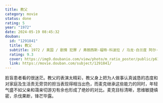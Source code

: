 ```yaml
---
title: 教父
category: movie
status: done
rating: 5
year: "1972"
date: 2024-05-19 08:45:32
douban:
  id: "1291841"
  title: 教父
  subtitle: 1972 / 美国 / 剧情 犯罪 / 弗朗西斯·福特·科波拉 / 马龙·白兰度 阿尔·帕西诺
  rating: 9.3
  cover: https://img9.doubanio.com/view/photo/m_ratio_poster/public/p616779645.jpg
  link: https://movie.douban.com/subject/1291841/
---
```


脸盲患者看的很迷茫。教父的表演太精彩，教父身上把为人做事认真诚恳的态度和对家庭及生活责无旁贷的担当表现得相当出色，而麦克继承这些能力的同时，年轻气盛不如父亲和蔼亲切游刃有余也形成了绝妙的对比。麦克目标清晰，思维敏捷缜密，杀伐果断，锋芒毕露。